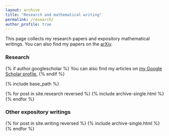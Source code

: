 ```yaml
---
layout: archive
title: "Research and mathematical writing"
permalink: /research/
author_profile: true
---
```


This page collects my research papers and expository mathematical writings. You can also find my papers on the [arXiv](https://arxiv.org/a/longbottom_i_1.html).

### Research

{% if author.googlescholar %}
  You can also find my articles on <u><a href="{{author.googlescholar}}">my Google Scholar profile</a>.</u>
{% endif %}

{% include base_path %}

{% for post in site.research reversed %}
  {% include archive-single.html %}
{% endfor %}

### Other expository writings

{% for post in site.writing reversed %}
  {% include archive-single.html %}
{% endfor %}
